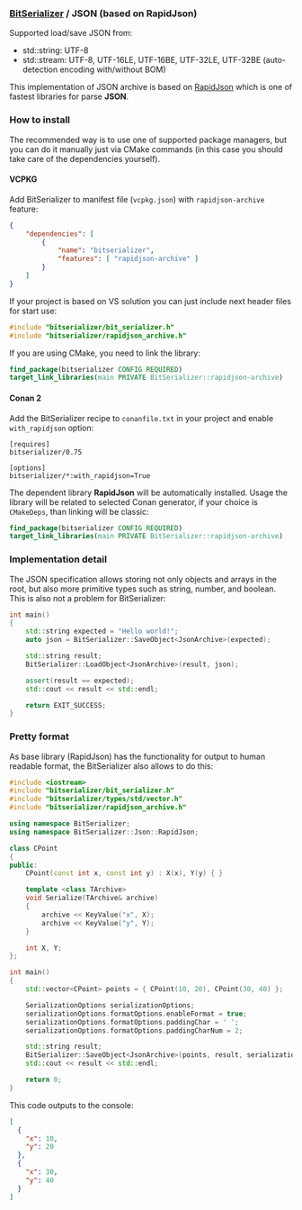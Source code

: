 ### [BitSerializer](../README.md) / JSON (based on RapidJson)

Supported load/save JSON from:

- std::string: UTF-8
- std::stream: UTF-8, UTF-16LE, UTF-16BE, UTF-32LE, UTF-32BE (auto-detection encoding with/without BOM)

This implementation of JSON archive is based on [RapidJson](https://github.com/Tencent/rapidjson) which is one of fastest libraries for parse **JSON**.

### How to install
The recommended way is to use one of supported package managers, but you can do it manually just via CMake commands (in this case you should take care of the dependencies yourself).
#### VCPKG
Add BitSerializer to manifest file (`vcpkg.json`) with `rapidjson-archive` feature:
```json
{
    "dependencies": [
        {
            "name": "bitserializer",
            "features": [ "rapidjson-archive" ]
        }
    ]
}
```
If your project is based on VS solution you can just include next header files for start use:
```cpp
#include "bitserializer/bit_serializer.h"
#include "bitserializer/rapidjson_archive.h"
```
If you are using CMake, you need to link the library:
```cmake
find_package(bitserializer CONFIG REQUIRED)
target_link_libraries(main PRIVATE BitSerializer::rapidjson-archive)
```
#### Conan 2
Add the BitSerializer recipe to `conanfile.txt` in your project and enable `with_rapidjson` option:
```
[requires]
bitserializer/0.75

[options]
bitserializer/*:with_rapidjson=True
```
The dependent library **RapidJson** will be automatically installed.
Usage the library will be related to selected Conan generator, if your choice is `CMakeDeps`, than linking will be classic:
```cmake
find_package(bitserializer CONFIG REQUIRED)
target_link_libraries(main PRIVATE BitSerializer::rapidjson-archive)
```

### Implementation detail
The JSON specification allows storing not only objects and arrays in the root, but also more primitive types such as string, number, and boolean.
This is also not a problem for BitSerializer:
```cpp
int main()
{
    std::string expected = "Hello world!";
    auto json = BitSerializer::SaveObject<JsonArchive>(expected);

    std::string result;
    BitSerializer::LoadObject<JsonArchive>(result, json);

    assert(result == expected);
    std::cout << result << std::endl;

    return EXIT_SUCCESS;
}
```

### Pretty format
As base library (RapidJson) has the functionality for output to human readable format, the BitSerializer also allows to do this:
```cpp
#include <iostream>
#include "bitserializer/bit_serializer.h"
#include "bitserializer/types/std/vector.h"
#include "bitserializer/rapidjson_archive.h"

using namespace BitSerializer;
using namespace BitSerializer::Json::RapidJson;

class CPoint
{
public:
    CPoint(const int x, const int y) : X(x), Y(y) { }

    template <class TArchive>
    void Serialize(TArchive& archive)
    {
        archive << KeyValue("x", X);
        archive << KeyValue("y", Y);
    }

    int X, Y;
};

int main()
{
    std::vector<CPoint> points = { CPoint(10, 20), CPoint(30, 40) };

    SerializationOptions serializationOptions;
    serializationOptions.formatOptions.enableFormat = true;
    serializationOptions.formatOptions.paddingChar = ' ';
    serializationOptions.formatOptions.paddingCharNum = 2;

    std::string result;
    BitSerializer::SaveObject<JsonArchive>(points, result, serializationOptions);
    std::cout << result << std::endl;

    return 0;
}
```
This code outputs to the console:
```json
[
  {
    "x": 10,
    "y": 20
  },
  {
    "x": 30,
    "y": 40
  }
]
```